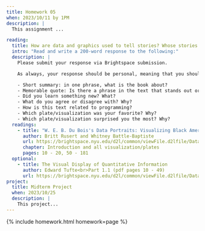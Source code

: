 ```yaml
---
title: Homework 05
when: 2023/10/11 by 1PM
description: |
  This assignment ...

reading: 
  title: How are data and graphics used to tell stories? Whose stories do they tell?
  intro: "Read and write a 200-word response to the following:"
  description: |
    Please submit your response via Brightspace submission.

    As always, your response should be personal, meaning that you should be expressing your views and opinions about the text and not just summarizing it. You can use the following rubric to guide your response:

    - Short summary: in one phrase, what is the book about?
    - Memorable quote: Is there a phrase in the text that stands out or captures the main idea of the text?
    - Did you learn something new? What?
    - What do you agree or disagree with? Why?
    - How is this text related to programming?
    - Which plate/visualization was your favorite? Why?
    - Which plate/visualization surprised you the most? Why?
  readings:
    - title: "W. E. B. Du Bois's Data Portraits: Visualizing Black America"
      author: Britt Rusert and Whitney Battle-Baptiste
      url: https://brightspace.nyu.edu/d2l/common/viewFile.d2lfile/Database/MTkyMDM2MjQ/battle-baptiste_web-du-bois-data-portraits.pdf?ou=312200
      chapter: Introduction and all visualization/plates
      pages: 10 - 20, 50 - 181
  optional:
    - title: The Visual Display of Quantitative Information
      author: Edward Tufte<br>Part 1.1 (pdf pages 10 - 49)
      url: https://brightspace.nyu.edu/d2l/common/viewFile.d2lfile/Database/MTkyMDM2MjU/tufte_visual-display-quantitative-information.pdf?ou=312200
project:
  title: Midterm Project
  when: 2023/10/25
  description: |
    This project...
---
```

{% include homework.html homework=page %}
